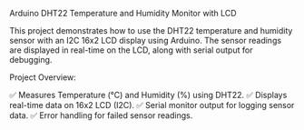 Arduino DHT22 Temperature and Humidity Monitor with LCD

This project demonstrates how to use the DHT22 temperature and humidity sensor with an I2C 16x2 LCD display using Arduino. The sensor readings are displayed in real-time on the LCD, along with serial output for debugging.

Project Overview:

✅ Measures Temperature (°C) and Humidity (%) using DHT22.
✅ Displays real-time data on 16x2 LCD (I2C).
✅ Serial monitor output for logging sensor data.
✅ Error handling for failed sensor readings.
